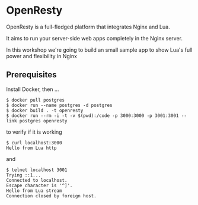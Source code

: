 # OpenResty

OpenResty is a full-fledged platform that integrates Nginx and Lua.

It aims to run your server-side web apps completely in the Nginx server.

In this workshop we're going to build an small sample app to show Lua's full power and flexibility in Nginx

## Prerequisites

Install Docker, then ...

```
$ docker pull postgres
$ docker run --name postgres -d postgres
$ docker build . -t openresty
$ docker run --rm -i -t -v $(pwd):/code -p 3000:3000 -p 3001:3001 --link postgres openresty
```

to verify if it is working
```
$ curl localhost:3000
Hello from Lua http
```

and
```
$ telnet localhost 3001
Trying ::1...
Connected to localhost.
Escape character is '^]'.
Hello from Lua stream
Connection closed by foreign host.
```
